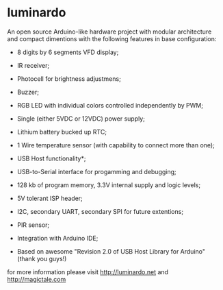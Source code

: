 luminardo
=========

An open source Arduino-like hardware project with modular architecture and compact dimentions with the following features in base configuration:

- 8 digits by 6 segments VFD display;
- IR receiver;
- Photocell for brightness adjustmens;
- Buzzer;
- RGB LED with individual colors controlled independently by PWM;
- Single (either 5VDC or 12VDC) power supply;
- Lithium battery bucked up RTC;
- 1 Wire temperature sensor (with capability to connect more than one);
- USB Host functionality*;
- USB-to-Serial interface for progamming and debugging;
- 128 kb of program memory, 3.3V internal supply and logic levels;
- 5V tolerant ISP header; 
- I2C, secondary UART, secondary SPI for future extentions;
- PIR sensor;

- Integration with Arduino IDE;

* Based on awesome "Revision 2.0 of USB Host Library for Arduino" (thank you guys!)

for more information please visit http://luminardo.net and http://magictale.com
